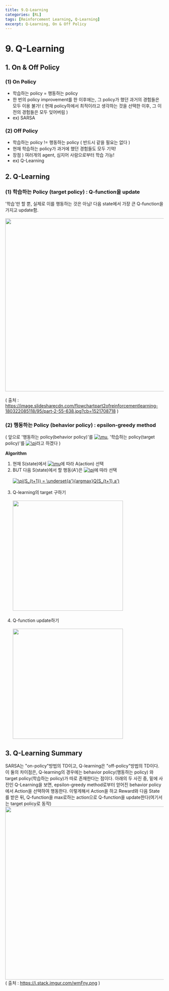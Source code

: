 ```yaml
---
title: 9.Q-Learning
categories: [RL]
tags: [Reinforcement Learning, Q-Learning]
excerpt: Q-Learning, On & Off Policy
---
```

<script src="https://cdn.mathjax.org/mathjax/latest/MathJax.js?config=TeX-AMS-MML_HTMLorMML" type="text/javascript"></script>

# 9. Q-Learning

## 1. On & Off Policy
### (1) On Policy
- 학습하는 policy = 행동하는 policy
- 한 번의 policy improvement를 한 이후에는, 그 policy가 했던 과거의 경험들은 모두 이용 불가! ( 현재 policy하에서 최적이라고 생각하는 것을 선택한 이후,
그 이전의 경험들은 모두 잊어버림 )
- ex) SARSA

### (2) Off Policy
- 학습하는 policy != 행동하는 policy ( 반드시 같을 필요는 없다 )
- 현재 학습하는 policy가 과거에 했던 경험들도 모두 기억!
- 장점 ) 여러개의 agent, 심지어 사람으로부터 학습 가능!
- ex) Q-Learning

## 2. Q-Learning
### (1) 학습하는 Policy (target policy) : Q-function을 update
'학습'만 할 뿐, 실제로 이를 행동하는 것은 아님! 다음 state에서 가장 큰 Q-function을 가지고 update함.
<br><br>
<img src="https://image.slidesharecdn.com/flowchartpart2ofreinforcementlearning-180322085118/95/part-2-55-638.jpg?cb=1521708718" width="550" /> <br>
<br>
( 출처 : https://image.slidesharecdn.com/flowchartpart2ofreinforcementlearning-180322085118/95/part-2-55-638.jpg?cb=1521708718 )
<br>

### (2) 행동하는 Policy (behavior policy) : epsilon-greedy method
( 앞으로 '행동하는 policy(behavior policy)'를 <a href="https://www.codecogs.com/eqnedit.php?latex=\mu" target="_blank"><img src="https://latex.codecogs.com/gif.latex?\mu" title="\mu" /></a>,
'학습하는 policy(target policy)'를 <a href="https://www.codecogs.com/eqnedit.php?latex=\pi" target="_blank"><img src="https://latex.codecogs.com/gif.latex?\pi" title="\pi" /></a>라고 하겠다 ) <br>

**Algorithm**
1) 현재 S(state)에서 <a href="https://www.codecogs.com/eqnedit.php?latex=\mu" target="_blank"><img src="https://latex.codecogs.com/gif.latex?\mu" title="\mu" /></a>에 따라 A(action) 선택
2) BUT 다음 S(state)에서 할 행동(A')은 <a href="https://www.codecogs.com/eqnedit.php?latex=\pi" target="_blank"><img src="https://latex.codecogs.com/gif.latex?\pi" title="\pi" /></a>에 따라 선택 <br> <br>
<a href="https://www.codecogs.com/eqnedit.php?latex=\pi(S_{t&plus;1})&space;=&space;\underset{a'}{argmax}Q(S_{t&plus;1},a')" target="_blank"><img src="https://latex.codecogs.com/gif.latex?\pi(S_{t&plus;1})&space;=&space;\underset{a'}{argmax}Q(S_{t&plus;1},a')" title="\pi(S_{t+1}) = \underset{a'}{argmax}Q(S_{t+1},a')" /></a> <br><br>
3) Q-learning의 target 구하기 <br> <br>
<img src="https://t1.daumcdn.net/cfile/tistory/997CA13B5A649C642D" width="350" /> <br><br>
4) Q-function update하기 <br><br>
<img src="https://t1.daumcdn.net/cfile/tistory/99FA743A5A64A2CD29" width="350" /> <br>

## 3. Q-Learning Summary
SARSA는 "on-policy"방법의 TD이고, Q-learning은 "off-policy"방법의 TD이다. 이 둘의 차이점은, Q-learning의 경우에는 behavior policy(행동하는 policy)
와 target policy(학습하는 policy)가 따로 존재한다는 점이다. 아래의 두 사진 중, 밑에 사진인 Q-Learning을 보면, epsilon-greedy method로부터 얻어진 behavior policy에서 Action을 선택하여 행동한다. 
이렇게해서 Action을 하고 Reward와 다음 State를 받은 뒤, Q-function을 max로하는 action으로 Q-function을 update한다(여기서는 target policy로 동작)<br>
<img src="https://i.stack.imgur.com/wmFny.png" width="550" /> <br>
( 출처 : https://i.stack.imgur.com/wmFny.png )

